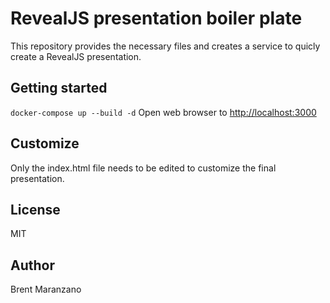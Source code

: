 # RevealJS presentation boiler plate
This repository provides the necessary files and creates a service to
quicly create a RevealJS presentation.

## Getting started
`docker-compose up --build -d`
Open web browser to
[http://localhost:3000](http://localhost:3000)

## Customize
Only the index.html file needs to be edited to customize the final presentation.

## License
MIT

## Author
Brent Maranzano

